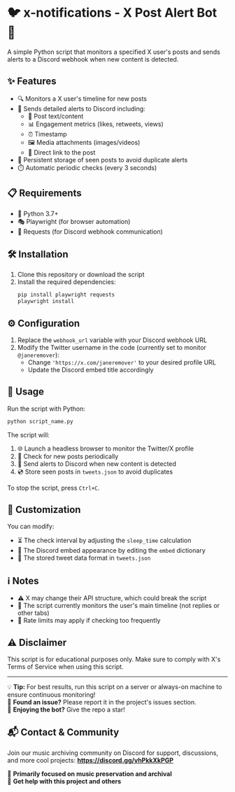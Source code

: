 # 🐦 x-notifications - X Post Alert Bot 🤖

A simple Python script that monitors a specified X user's posts and sends alerts to a Discord webhook when new content is detected.

## ✨ Features

- 🔍 Monitors a X user's timeline for new posts
- 📨 Sends detailed alerts to Discord including:
  - 📝 Post text/content
  - 📊 Engagement metrics (likes, retweets, views)
  - ⏰ Timestamp
  - 🖼️ Media attachments (images/videos)
  - 🔗 Direct link to the post
- 💾 Persistent storage of seen posts to avoid duplicate alerts
- ⏱️ Automatic periodic checks (every 3 seconds)

## 📋 Requirements

- 🐍 Python 3.7+
- 🎭 Playwright (for browser automation)
- 📡 Requests (for Discord webhook communication)

## 🛠️ Installation

1. Clone this repository or download the script
2. Install the required dependencies:
   ```bash
   pip install playwright requests
   playwright install
   ```

## ⚙️ Configuration

1. Replace the `webhook_url` variable with your Discord webhook URL
2. Modify the Twitter username in the code (currently set to monitor `@janeremover`):
   - Change `'https://x.com/janeremover'` to your desired profile URL
   - Update the Discord embed title accordingly

## 🚀 Usage

Run the script with Python:
```bash
python script_name.py
```

The script will:
1. 🌐 Launch a headless browser to monitor the Twitter/X profile
2. 🔄 Check for new posts periodically
3. 📢 Send alerts to Discord when new content is detected
4. 💿 Store seen posts in `tweets.json` to avoid duplicates

To stop the script, press `Ctrl+C`.

## 🎨 Customization

You can modify:
- ⏳ The check interval by adjusting the `sleep_time` calculation
- 💬 The Discord embed appearance by editing the `embed` dictionary
- 📁 The stored tweet data format in `tweets.json`

## ℹ️ Notes

- ⚠️ X may change their API structure, which could break the script
- 👀 The script currently monitors the user's main timeline (not replies or other tabs)
- 🚦 Rate limits may apply if checking too frequently

## ⚠️ Disclaimer

This script is for educational purposes only. Make sure to comply with X's Terms of Service when using this script.

---

💡 **Tip:** For best results, run this script on a server or always-on machine to ensure continuous monitoring!  
🐛 **Found an issue?** Please report it in the project's issues section.  
🌟 **Enjoying the bot?** Give the repo a star!  

## 📬 Contact & Community

Join our music archiving community on Discord for support, discussions, and more cool projects: **https://discord.gg/vhPkkXkPGP**

🎵 **Primarily focused on music preservation and archival**  
🤝 **Get help with this project and others**  
